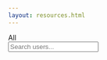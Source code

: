 ```yaml
---
layout: resources.html
---
```


<div class="ui secondary pointing menu">
  <a class="active item">
    All
  </a>
  <div class="right menu">
  <div class="item">
  <div class="ui transparent icon input"><input type="text" placeholder="Search users...">
        <i class="search link icon"></i></div>
</div>
</div>
</div>

<div class="ui bottom attached segment">
  <p>
</p>
</div>
